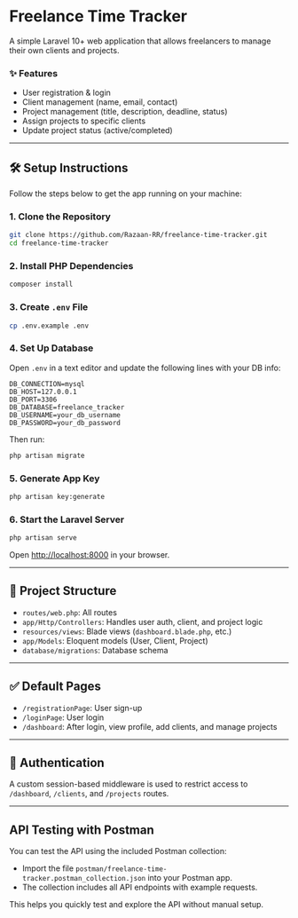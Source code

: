 # Freelance Time Tracker

A simple Laravel 10+ web application that allows freelancers to manage their own clients and projects.

### ✨ Features
- User registration & login
- Client management (name, email, contact)
- Project management (title, description, deadline, status)
- Assign projects to specific clients
- Update project status (active/completed)

---

## 🛠️ Setup Instructions

Follow the steps below to get the app running on your machine:

### 1. Clone the Repository

```bash
git clone https://github.com/Razaan-RR/freelance-time-tracker.git
cd freelance-time-tracker
````

### 2. Install PHP Dependencies

```bash
composer install
```

### 3. Create `.env` File

```bash
cp .env.example .env
```

### 4. Set Up Database

Open `.env` in a text editor and update the following lines with your DB info:

```
DB_CONNECTION=mysql
DB_HOST=127.0.0.1
DB_PORT=3306
DB_DATABASE=freelance_tracker
DB_USERNAME=your_db_username
DB_PASSWORD=your_db_password
```

Then run:

```bash
php artisan migrate
```

### 5. Generate App Key

```bash
php artisan key:generate
```

### 6. Start the Laravel Server

```bash
php artisan serve
```

Open [http://localhost:8000](http://localhost:8000) in your browser.

---

## 📁 Project Structure

* `routes/web.php`: All routes
* `app/Http/Controllers`: Handles user auth, client, and project logic
* `resources/views`: Blade views (`dashboard.blade.php`, etc.)
* `app/Models`: Eloquent models (User, Client, Project)
* `database/migrations`: Database schema

---

## ✅ Default Pages

* `/registrationPage`: User sign-up
* `/loginPage`: User login
* `/dashboard`: After login, view profile, add clients, and manage projects

---

## 🔐 Authentication

A custom session-based middleware is used to restrict access to `/dashboard`, `/clients`, and `/projects` routes.

---
## API Testing with Postman

You can test the API using the included Postman collection:

- Import the file `postman/freelance-time-tracker.postman_collection.json` into your Postman app.
- The collection includes all API endpoints with example requests.

This helps you quickly test and explore the API without manual setup.


